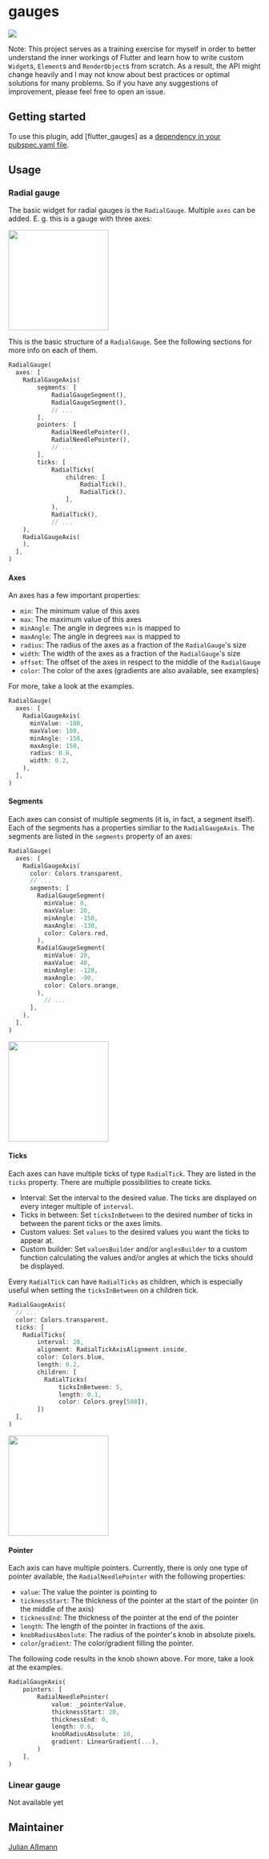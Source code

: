 # gauges

![](docs/demo.png)

Note: This project serves as a training exercise for myself in order to better understand the inner workings of Flutter and learn how to write custom `Widget`s, `Element`s and `RenderObject`s from scratch. As a result, the API might change heavily and I may not know about best practices or optimal solutions for many problems. So if you have any suggestions of improvement, please feel free to open an issue.


## Getting started

To use this plugin, add [flutter_gauges] as a [dependency in your pubspec.yaml file](https://flutter.dev/docs/development/packages-and-plugins/using-packages).

## Usage

### Radial gauge

The basic widget for radial gauges is the `RadialGauge`. Multiple `axes` can be added. E. g. this is a gauge with three axes:

<img src="docs/multiple_axes.png" width="200" height="200">

This is the basic structure of a `RadialGauge`. See the following sections for more info on each of them.

```dart
RadialGauge(
  axes: [
    RadialGaugeAxis(
        segments: [
            RadialGaugeSegment(),
            RadialGaugeSegment(),
            // ...
        ],
        pointers: [
            RadialNeedlePointer(),
            RadialNeedlePointer(),
            // ...
        ],
        ticks: [
            RadialTicks(
                children: [
                    RadialTick(),
                    RadialTick(),
                ],
            ),
            RadialTick(),
            // ...
    ),
    RadialGaugeAxis(
    ),
  ],
)
```

#### Axes

An axes has a few important properties:

- `min`: The minimum value of this axes
- `max`: The maximum value of this axes
- `minAngle`: The angle in degrees `min` is mapped to
- `maxAngle`: The angle in degrees `max` is mapped to
- `radius`: The radius of the axes as a fraction of the `RadialGauge`'s size
- `width`: The width of the axes as a fraction of the `RadialGauge`'s size
- `offset`: The offset of the axes in respect to the middle of the `RadialGauge`
- `color`: The color of the axes (gradients are also available, see examples)

For more, take a look at the examples.
 
```dart
RadialGauge(
  axes: [
    RadialGaugeAxis(
      minValue: -100,
      maxValue: 100,
      minAngle: -150,
      maxAngle: 150,
      radius: 0.6,
      width: 0.2,
    ),
  ],
)
```

#### Segments

Each axes can consist of multiple segments (it is, in fact, a segment itself). Each of the segments has a properties similiar to the `RadialGaugeAxis`. The segments are listed in the `segments` property of an axes:

```dart
RadialGauge(
  axes: [
    RadialGaugeAxis(
      color: Colors.transparent,
      // ...
      segments: [
        RadialGaugeSegment(
          minValue: 0, 
          maxValue: 20, 
          minAngle: -150, 
          maxAngle: -130,
          color: Colors.red,
        ),
        RadialGaugeSegment(
          minValue: 20, 
          maxValue: 40, 
          minAngle: -120, 
          maxAngle: -90,
          color: Colors.orange,
        ),
          // ...
      ],
    ),
  ],
)
```

<img src="docs/segments.png" width="200" height="200">

#### Ticks

Each axes can have multiple ticks of type `RadialTick`. They are listed in the `ticks` property. 
There are multiple possibilities to create ticks.

- Interval: Set the interval to the desired value. The ticks are displayed on every integer multiple of `interval`.
- Ticks in between: Set `ticksInBetween` to the desired number of ticks in between the parent ticks or the axes limits.
- Custom values: Set `values` to the desired values you want the ticks to appear at.
- Custom builder: Set `valuesBuilder` and/or `anglesBuilder` to a custom function calculating the values and/or angles at which the ticks should be displayed.

Every `RadialTick` can have `RadialTicks` as children, which is especially useful when setting the `ticksInBetween` on a children tick.

```dart
RadialGaugeAxis(
  // ...
  color: Colors.transparent,
  ticks: [
    RadialTicks(
        interval: 20,
        alignment: RadialTickAxisAlignment.inside,
        color: Colors.blue,
        length: 0.2,
        children: [
          RadialTicks(
              ticksInBetween: 5,
              length: 0.1,
              color: Colors.grey[500]),
        ])
  ],
)
```

<img src="docs/ticks_in_between.png" width="200" height="200">

#### Pointer

Each axis can have multiple pointers. Currently, there is only one type of pointer available, the `RadialNeedlePointer` with the following properties:

- `value`: The value the pointer is pointing to
- `ticknessStart`: The thickness of the pointer at the start of the pointer (in the middle of the axis)
- `ticknessEnd`: The thickness of the pointer at the end of the pointer
- `length`: The length of the pointer in fractions of the axis.
- `knobRadiusAboslute`: The radius of the pointer's knob in absolute pixels.
- `color`/`gradient`: The color/gradient filling the pointer.

The following code results in the knob shown above. For more, take a look at the examples.

```dart
RadialGaugeAxis(
    pointers: [
        RadialNeedlePointer(
            value: _pointerValue,
            thicknessStart: 20,
            thicknessEnd: 0,
            length: 0.6,
            knobRadiusAbsolute: 10,
            gradient: LinearGradient(...),
        )
    ],
)
```

### Linear gauge

Not available yet

## Maintainer
[Julian Aßmann](https://github.com/JulianAssmann)

